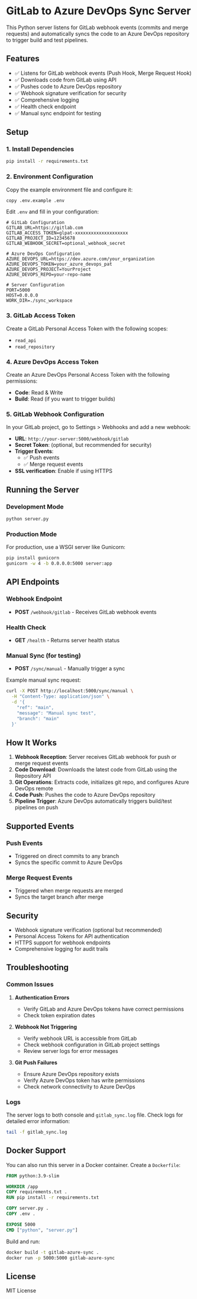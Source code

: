 # GitLab to Azure DevOps Sync Server

This Python server listens for GitLab webhook events (commits and merge requests) and automatically syncs the code to an Azure DevOps repository to trigger build and test pipelines.

## Features

- ✅ Listens for GitLab webhook events (Push Hook, Merge Request Hook)
- ✅ Downloads code from GitLab using API
- ✅ Pushes code to Azure DevOps repository
- ✅ Webhook signature verification for security
- ✅ Comprehensive logging
- ✅ Health check endpoint
- ✅ Manual sync endpoint for testing

## Setup

### 1. Install Dependencies

```bash
pip install -r requirements.txt
```

### 2. Environment Configuration

Copy the example environment file and configure it:

```bash
copy .env.example .env
```

Edit `.env` and fill in your configuration:

```env
# GitLab Configuration
GITLAB_URL=https://gitlab.com
GITLAB_ACCESS_TOKEN=glpat-xxxxxxxxxxxxxxxxxxxx
GITLAB_PROJECT_ID=12345678
GITLAB_WEBHOOK_SECRET=optional_webhook_secret

# Azure DevOps Configuration
AZURE_DEVOPS_URL=https://dev.azure.com/your_organization
AZURE_DEVOPS_TOKEN=your_azure_devops_pat
AZURE_DEVOPS_PROJECT=YourProject
AZURE_DEVOPS_REPO=your-repo-name

# Server Configuration
PORT=5000
HOST=0.0.0.0
WORK_DIR=./sync_workspace
```

### 3. GitLab Access Token

Create a GitLab Personal Access Token with the following scopes:

- `read_api`
- `read_repository`

### 4. Azure DevOps Access Token

Create an Azure DevOps Personal Access Token with the following permissions:

- **Code**: Read & Write
- **Build**: Read (if you want to trigger builds)

### 5. GitLab Webhook Configuration

In your GitLab project, go to Settings > Webhooks and add a new webhook:

- **URL**: `http://your-server:5000/webhook/gitlab`
- **Secret Token**: (optional, but recommended for security)
- **Trigger Events**:
  - ✅ Push events
  - ✅ Merge request events
- **SSL verification**: Enable if using HTTPS

## Running the Server

### Development Mode

```bash
python server.py
```

### Production Mode

For production, use a WSGI server like Gunicorn:

```bash
pip install gunicorn
gunicorn -w 4 -b 0.0.0.0:5000 server:app
```

## API Endpoints

### Webhook Endpoint

- **POST** `/webhook/gitlab` - Receives GitLab webhook events

### Health Check

- **GET** `/health` - Returns server health status

### Manual Sync (for testing)

- **POST** `/sync/manual` - Manually trigger a sync

Example manual sync request:

```bash
curl -X POST http://localhost:5000/sync/manual \
  -H "Content-Type: application/json" \
  -d '{
    "ref": "main",
    "message": "Manual sync test",
    "branch": "main"
  }'
```

## How It Works

1. **Webhook Reception**: Server receives GitLab webhook for push or merge request events
2. **Code Download**: Downloads the latest code from GitLab using the Repository API
3. **Git Operations**: Extracts code, initializes git repo, and configures Azure DevOps remote
4. **Code Push**: Pushes the code to Azure DevOps repository
5. **Pipeline Trigger**: Azure DevOps automatically triggers build/test pipelines on push

## Supported Events

### Push Events

- Triggered on direct commits to any branch
- Syncs the specific commit to Azure DevOps

### Merge Request Events

- Triggered when merge requests are merged
- Syncs the target branch after merge

## Security

- Webhook signature verification (optional but recommended)
- Personal Access Tokens for API authentication
- HTTPS support for webhook endpoints
- Comprehensive logging for audit trails

## Troubleshooting

### Common Issues

1. **Authentication Errors**

   - Verify GitLab and Azure DevOps tokens have correct permissions
   - Check token expiration dates

2. **Webhook Not Triggering**

   - Verify webhook URL is accessible from GitLab
   - Check webhook configuration in GitLab project settings
   - Review server logs for error messages

3. **Git Push Failures**
   - Ensure Azure DevOps repository exists
   - Verify Azure DevOps token has write permissions
   - Check network connectivity to Azure DevOps

### Logs

The server logs to both console and `gitlab_sync.log` file. Check logs for detailed error information:

```bash
tail -f gitlab_sync.log
```

## Docker Support

You can also run this server in a Docker container. Create a `Dockerfile`:

```dockerfile
FROM python:3.9-slim

WORKDIR /app
COPY requirements.txt .
RUN pip install -r requirements.txt

COPY server.py .
COPY .env .

EXPOSE 5000
CMD ["python", "server.py"]
```

Build and run:

```bash
docker build -t gitlab-azure-sync .
docker run -p 5000:5000 gitlab-azure-sync
```

## License

MIT License
